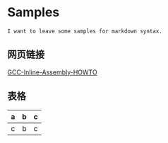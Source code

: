 # Samples
    I want to leave some samples for markdown syntax.

## 网页链接
[GCC-Inline-Assembly-HOWTO](http://www.ibiblio.org/gferg/ldp/GCC-Inline-Assembly-HOWTO.html)

## 表格
a | b | c
:-: |:-:|:-:
c | b | c